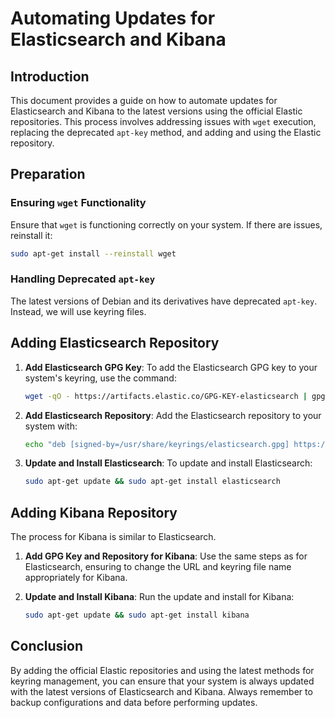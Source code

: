 # Automating Updates for Elasticsearch and Kibana

## Introduction

This document provides a guide on how to automate updates for Elasticsearch and Kibana to the latest versions using the official Elastic repositories. This process involves addressing issues with `wget` execution, replacing the deprecated `apt-key` method, and adding and using the Elastic repository.

## Preparation

### Ensuring `wget` Functionality

Ensure that `wget` is functioning correctly on your system. If there are issues, reinstall it:

```bash
sudo apt-get install --reinstall wget
```

### Handling Deprecated `apt-key`

The latest versions of Debian and its derivatives have deprecated `apt-key`. Instead, we will use keyring files.

## Adding Elasticsearch Repository

1. **Add Elasticsearch GPG Key**:
   To add the Elasticsearch GPG key to your system's keyring, use the command:

   ```bash
   wget -qO - https://artifacts.elastic.co/GPG-KEY-elasticsearch | gpg --dearmor | sudo tee /usr/share/keyrings/elasticsearch.gpg > /dev/null
   ```

2. **Add Elasticsearch Repository**:
   Add the Elasticsearch repository to your system with:

   ```bash
   echo "deb [signed-by=/usr/share/keyrings/elasticsearch.gpg] https://artifacts.elastic.co/packages/8.x/apt stable main" | sudo tee /etc/apt/sources.list.d/elastic-8.x.list
   ```

3. **Update and Install Elasticsearch**:
   To update and install Elasticsearch:

   ```bash
   sudo apt-get update && sudo apt-get install elasticsearch
   ```

## Adding Kibana Repository

The process for Kibana is similar to Elasticsearch.

1. **Add GPG Key and Repository for Kibana**:
   Use the same steps as for Elasticsearch, ensuring to change the URL and keyring file name appropriately for Kibana.

2. **Update and Install Kibana**:
   Run the update and install for Kibana:

   ```bash
   sudo apt-get update && sudo apt-get install kibana
   ```

## Conclusion

By adding the official Elastic repositories and using the latest methods for keyring management, you can ensure that your system is always updated with the latest versions of Elasticsearch and Kibana. Always remember to backup configurations and data before performing updates.
